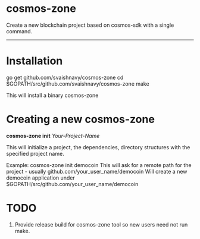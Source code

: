 # cosmos-zone
Create a new blockchain project based on cosmos-sdk with a single command.

---

# Installation

go get github.com/svaishnavy/cosmos-zone
cd $GOPATH/src/github.com/svaishnavy/cosmos-zone
make

This will install a binary cosmos-zone

# Creating a new cosmos-zone

**cosmos-zone init** _Your-Project-Name_

This will initialize a project, the dependencies, directory structures with the specified project name.

Example:
cosmos-zone init democoin
This will ask for a remote path for the project - usually github.com/your_user_name/democoin
Will create a new democoin application under $GOPATH/src/github.com/your_user_name/democoin

# TODO
1. Provide release build for cosmos-zone tool so new users need not run make.

